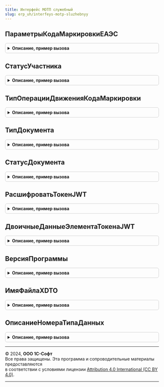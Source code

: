 ```yaml
---
title: Интерфейс МОТП служебный
slug: erp_uh/interfeys-motp-sluzhebnyy
---
```



## ПараметрыКодаМаркировкиЕАЭС
<details style="margin: 1em 0; padding: 0.5em; border: 1px solid #ccc; border-radius: 6px;">

<summary style="font-weight: bold; cursor: pointer;">Описание, пример вызова</summary>

```bsl

// Возвращает структуру данных кода маркировки.
// Параметры:
// 	ЭлементДанных - Соответствие, Неопределено - Данные ГИС МТ
// Возвращаемое значение:
// 	Структура - Параметры статуса кода маркировки:
// * Статус       - ПеречислениеСсылка.СтатусыКодовМаркировкиМОТП - Статус кода маркировки.
// * ИННВладельца - Строка                                        - ИНН владельца кода маркировки.
Функция ПараметрыКодаМаркировкиЕАЭС(ЭлементДанных = Неопределено, ВидПродукции = Неопределено) Экспорт
```

Пример вызова
```bsl
Результат = ИнтерфейсМОТПСлужебный.ПараметрыКодаМаркировкиЕАЭС(ЭлементДанных, ВидПродукции);
```
</details>

## СтатусУчастника
<details style="margin: 1em 0; padding: 0.5em; border: 1px solid #ccc; border-radius: 6px;">

<summary style="font-weight: bold; cursor: pointer;">Описание, пример вызова</summary>

```bsl

// Преобразовывает текстовое представление статуса участника МОТП в значение перечисления.
//
// Параметры:
//  ЗначениеПоиска - Строка - значение для перекодировки
//
// Возвращаемое значение:
//  ПеречислениеСсылка.СтатусыУчастниковМОТП - статус участника.
//
Функция СтатусУчастника(Знач ЗначениеПоиска) Экспорт
```

Пример вызова
```bsl
Результат = ИнтерфейсМОТПСлужебный.СтатусУчастника(ЗначениеПоиска) 
```
</details>

## ТипОперацииДвиженияКодаМаркировки
<details style="margin: 1em 0; padding: 0.5em; border: 1px solid #ccc; border-radius: 6px;">

<summary style="font-weight: bold; cursor: pointer;">Описание, пример вызова</summary>

```bsl

// Преобразовывает текстовое представление типа операции движения кода маркировки МОТП в значение перечисления.
//
// Параметры:
//  ЗначениеПоиска - Строка - значение для перекодировки
//
// Возвращаемое значение:
//  ПеречислениеСсылка.ТипыОперацийДвиженияКодовМаркировкиМОТП - тип операции движения кода маркировки.
//
Функция ТипОперацииДвиженияКодаМаркировки(Знач ЗначениеПоиска) Экспорт
```

Пример вызова
```bsl
Результат = ИнтерфейсМОТПСлужебный.ТипОперацииДвиженияКодаМаркировки(ЗначениеПоиска) 
```
</details>

## ТипДокумента
<details style="margin: 1em 0; padding: 0.5em; border: 1px solid #ccc; border-radius: 6px;">

<summary style="font-weight: bold; cursor: pointer;">Описание, пример вызова</summary>

```bsl

// Преобразовывает текстовое представление типа документа ИС МОТП в значение перечисления.
//
// Параметры:
//  ЗначениеПоиска - Строка - значение для перекодировки
//
// Возвращаемое значение:
//  ПеречислениеСсылка.ТипыДокументовМОТП - тип документа.
//
Функция ТипДокумента(Знач ЗначениеПоиска) Экспорт
```

Пример вызова
```bsl
Результат = ИнтерфейсМОТПСлужебный.ТипДокумента(ЗначениеПоиска) 
```
</details>

## СтатусДокумента
<details style="margin: 1em 0; padding: 0.5em; border: 1px solid #ccc; border-radius: 6px;">

<summary style="font-weight: bold; cursor: pointer;">Описание, пример вызова</summary>

```bsl

// Преобразовывает текстовое представление статуса документа ИС МОТП в значение перечисления.
//
// Параметры:
//  ЗначениеПоиска - Строка - значение для перекодировки
//
// Возвращаемое значение:
//  ПеречислениеСсылка.СтатусыДокументовМОТП - статус документа МОТП.
//
Функция СтатусДокумента(Знач ЗначениеПоиска) Экспорт
```

Пример вызова
```bsl
Результат = ИнтерфейсМОТПСлужебный.СтатусДокумента(ЗначениеПоиска) 
```
</details>

## РасшифроватьТокенJWT
<details style="margin: 1em 0; padding: 0.5em; border: 1px solid #ccc; border-radius: 6px;">

<summary style="font-weight: bold; cursor: pointer;">Описание, пример вызова</summary>

```bsl

Функция РасшифроватьТокенJWT(Токен) Экспорт
```

Пример вызова
```bsl
Результат = ИнтерфейсМОТПСлужебный.РасшифроватьТокенJWT(Токен) 
```
</details>

## ДвоичныеДанныеЭлементаТокенаJWT
<details style="margin: 1em 0; padding: 0.5em; border: 1px solid #ccc; border-radius: 6px;">

<summary style="font-weight: bold; cursor: pointer;">Описание, пример вызова</summary>

```bsl

Функция ДвоичныеДанныеЭлементаТокенаJWT(Знач Значение) Экспорт
```

Пример вызова
```bsl
Результат = ИнтерфейсМОТПСлужебный.ДвоичныеДанныеЭлементаТокенаJWT(Значение));
```
</details>

## ВерсияПрограммы
<details style="margin: 1em 0; padding: 0.5em; border: 1px solid #ccc; border-radius: 6px;">

<summary style="font-weight: bold; cursor: pointer;">Описание, пример вызова</summary>

```bsl

Функция ВерсияПрограммы() Экспорт
```

Пример вызова
```bsl
Результат = ИнтерфейсМОТПСлужебный.ВерсияПрограммы() 
```
</details>

## ИмяФайлаXDTO
<details style="margin: 1em 0; padding: 0.5em; border: 1px solid #ccc; border-radius: 6px;">

<summary style="font-weight: bold; cursor: pointer;">Описание, пример вызова</summary>

```bsl

Функция ИмяФайлаXDTO(ДанныеДокумента, МетаданныеXDTO) Экспорт
```

Пример вызова
```bsl
Результат = ИнтерфейсМОТПСлужебный.ИмяФайлаXDTO(ДанныеДокумента, МетаданныеXDTO) 
```
</details>

## ОписаниеНомераТипаДанных
<details style="margin: 1em 0; padding: 0.5em; border: 1px solid #ccc; border-radius: 6px;">

<summary style="font-weight: bold; cursor: pointer;">Описание, пример вызова</summary>

```bsl

Функция ОписаниеНомераТипаДанных(МетаданныеXDTO) Экспорт
```

Пример вызова
```bsl
Результат = ИнтерфейсМОТПСлужебный.ОписаниеНомераТипаДанных(МетаданныеXDTO));
```
</details>

---

© 2024, **ООО 1С-Софт**  
Все права защищены. Эта программа и сопроводительные материалы предоставляются  
в соответствии с условиями лицензии [Attribution 4.0 International (CC BY 4.0)](https://creativecommons.org/licenses/by/4.0/legalcode).

---
